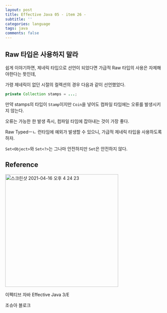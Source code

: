 ```yaml
---
layout: post
title: Effective Java 05 - item 26 -
subtitle: ''
categories: language
tags: java
comments: false
---
```


## Raw 타입은 사용하지 말라

쉽게 이야기하면, 제네릭 타입으로 선언이 되었다면 가급적 Raw 타입의 사용은 자제해야한다는 뜻인데,

가령 제네릭이 없던 시절의 컬렉션의 경우 다음과 같이 선언했었다.

```java
private Collection stamps = ...;
```

만약 stamps의 타입이 `Stamp`이지만 `Coin`을 넣어도 컴파일 타임에는 오류를 발생시키지 않는다.

오류는 가능한 한 발생 즉시, 컴파일 타임에 잡아내는 것이 가장 좋다.

Raw Typedㅡㄴ 런타임에 예외가 발생할 수 있으니, 가급적 제네릭 타입을 사용하도록 하자.

`Set<Object>`와 `Set<?>`는 그나마 안전하지만 `Set`은 안전하지 않다.

## Reference

<img width="360" alt="스크린샷 2021-04-16 오후 4 24 23" src="https://user-images.githubusercontent.com/43809168/114987533-3e449400-9ed0-11eb-9b5f-a24f73b6f138.png">

이펙티브 자바 Effective Java 3/E

조슈아 블로크
